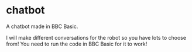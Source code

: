 # chatbot
A chatbot made in BBC Basic.

I will make different conversations for the robot so you have lots to choose from! You need to run the code in BBC Basic
for it to work!
